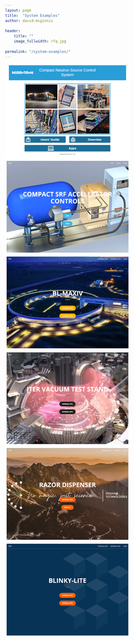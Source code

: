 ```yaml
---
layout: page
title:  "System Examples"
author: david-mcginnis

header:
    title: ""
    image_fullwidth: rfq.jpg

permalink: "/system-examples/"
---
```

<div class="row">
    <div class="large-6 columns">
        <a href="https://www.bl-mirrotron.com"><img src="/images/systemSplash/mirrotronSplash.png" style="border: 5px solid #fff;"></a>
    </div>
    <div class="large-6 columns">
        <a href="https://bl-fermi-01.app/"><img src="/images/systemSplash/FermilabSplash.png" style="border: 5px solid #fff;"></a>
    </div>
</div>
<div class="row t10" >
    <div class="large-6 columns">
        <a href="https://bl-maxiv.se/"><img src="/images/systemSplash/maxivSplash.png" style="border: 5px solid #fff;"></a>
    </div>
    <div class="large-6 columns">
        <a href="https://bl-iter-01.org/"><img src="/images/systemSplash/iterSplash.png" style="border: 5px solid #fff;"></a>
    </div>
</div>
<div class="row  t10">
    <div class="large-6 columns">
        <a href="https://www.ockhams-razorblade-01.com/"><img src="/images/systemSplash/razorSplash.png" style="border: 5px solid #fff;"></a>
    </div>
    <div class="large-6 columns">
        <a href="https://blinky-lite-box-01.com/"><img src="/images/systemSplash/blinkySplash.png" style="border: 5px solid #fff;"></a>
    </div>
</div>
